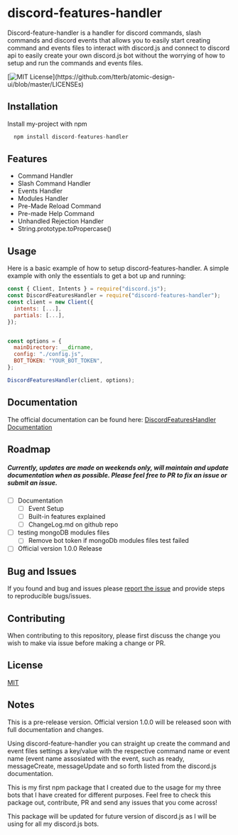 # discord-features-handler
Discord-feature-handler is a handler for discord commands, slash commands and discord events that allows you to easily start creating command and events files to interact with discord.js and connect to discord api to easily create your own discord.js bot without the worrying of how to setup and run the commands and events files.

[![MIT License](https://img.shields.io/apm/l/atomic-design-ui.svg?)](https://github.com/tterb/atomic-design-ui/blob/master/LICENSEs)

## Installation

Install my-project with npm

```js
  npm install discord-features-handler
```
    
## Features

* Command Handler
* Slash Command Handler
* Events Handler
* Modules Handler
* Pre-Made Reload Command
* Pre-made Help Command
* Unhandled Rejection Handler
* String.prototype.toPropercase()

## Usage

Here is a basic example of how to setup discord-features-handler. 
A simple example with only the essentials to get a bot up and running:

```js
const { Client, Intents } = require("discord.js");
const DiscordFeaturesHandler = require("discord-features-handler");
const client = new Client({
  intents: [...],
  partials: [...],
});


const options = {
  mainDirectory: __dirname,
  config: "./config.js",
  BOT_TOKEN: "YOUR_BOT_TOKEN",
};

DiscordFeaturesHandler(client, options);

```
## Documentation

The official documentation can be found here: [DiscordFeaturesHandler Documentation](https://bng94.gitbook.io/discord-features-handler-docs/)

## Roadmap
##### Currently, updates are made on weekends only, will maintain and update documentation when as possible. Please feel free to PR to fix an issue or submit an issue.

- [ ] Documentation
  - [ ] Event Setup  
  - [ ] Built-in features explained
  - [ ] ChangeLog.md on github repo
- [ ] testing mongoDB modules files
  - [ ] Remove bot token if mongoDb modules files test failed  
- [ ] Official version 1.0.0 Release 

## Bug and Issues
If you found and bug and issues please [report the issue](https://github.com/bng94/discord-features-handler/issues) and provide steps to reproducible bugs/issues.

## Contributing
When contributing to this repository, please first discuss the change you wish to make via issue before making a change or PR.

## License

[MIT](https://choosealicense.com/licenses/mit/)

## Notes
This is a pre-release version. Official version 1.0.0 will be released soon with full documentation and changes.

Using discord-feature-handler you can straight up create the command and event files settings a key/value with the respective command name or event name (event name assosiated with the event, such as ready, messageCreate, messageUpdate and so forth listed from the discord.js documentation.

This is my first npm package that I created due to the usage for my three bots that I have created for different purposes. Feel free to check this package out, contribute, PR and send any issues that you come across! 

This package will be updated for future version of discord.js as I will be using for all my discord.js bots.